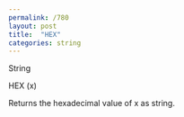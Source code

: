 ```yaml
---
permalink: /780
layout: post
title:  "HEX"
categories: string
---
```

String

HEX (x)

Returns the hexadecimal value of x as string.

